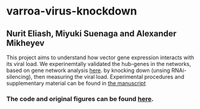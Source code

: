 # varroa-virus-knockdown
## Nurit Eliash, Miyuki Suenaga and Alexander Mikheyev

This project aims to understand how vector gene expression interacts with its viral load.
We experinemtally validated the hub-genes in the networks, based on gene network analysis [here](https://nurit-eliash.github.io/varroa-virus-networks/).
by knocking down (unsing RNAi-silencing), then measuring the viral load. 
Experimental procedures and supplementary material can be found in [the manuscript](___)

### The code and original figures can be found [here](https://nurit-eliash.github.io/varroa-virus-knockdown/).
